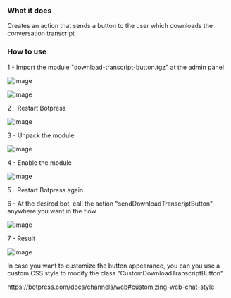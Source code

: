 ### What it does

Creates an action that sends a button to the user which downloads the conversation transcript

### How to use

1 - Import the module "download-transcript-button.tgz" at the admin panel

![image](https://user-images.githubusercontent.com/13484138/120817221-e9b0b300-c527-11eb-8b85-bd57c7258342.png)

![image](https://user-images.githubusercontent.com/13484138/120817410-11078000-c528-11eb-8c81-7b2d5594e2dc.png)

2 - Restart Botpress

![image](https://user-images.githubusercontent.com/13484138/120817439-195fbb00-c528-11eb-9731-f289a8c398b7.png)

3 - Unpack the module

![image](https://user-images.githubusercontent.com/13484138/120817669-48762c80-c528-11eb-8b0e-852f8f43c43d.png)

4 - Enable the module

![image](https://user-images.githubusercontent.com/13484138/120817771-5d52c000-c528-11eb-9e23-a860f97b7541.png)

5 - Restart Botpress again

6 - At the desired bot, call the action "sendDownloadTranscriptButton" anywhere you want in the flow

![image](https://user-images.githubusercontent.com/13484138/120818023-9b4fe400-c528-11eb-8dc0-f8c26505ddb1.png)

7 - Result

![image](https://user-images.githubusercontent.com/13484138/120818341-e8cc5100-c528-11eb-91ce-a3d36f906072.png)

In case you want to customize the button appearance, you can you use a custom CSS style to modify the class "CustomDownloadTranscriptButton"

https://botpress.com/docs/channels/web#customizing-web-chat-style
